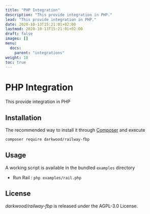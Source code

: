 ```yaml
---
title: "PHP Integration"
description: "This provide integration in PHP."
lead: "This provide integration in PHP."
date: 2020-10-13T15:21:01+02:00
lastmod: 2020-10-13T15:21:01+02:00
draft: false
images: []
menu:
  docs:
    parent: "integrations"
weight: 10
toc: true
---
```


# PHP Integration

This provide integration in PHP

## Installation

The recommended way to install it through [Composer](http://getcomposer.org/) and execute

```bash
composer require darkwood/railway-fbp
```

## Usage

A working script is available in the bundled `examples` directory

- Run Rail : `php examples/rail.php`

## License

_darkwood/railway-fbp_ is released under the AGPL-3.0 License.
